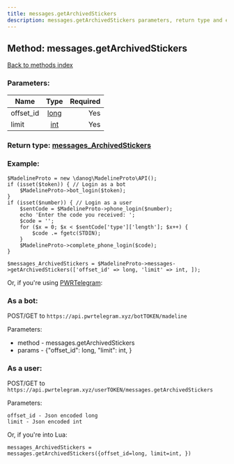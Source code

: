 ```yaml
---
title: messages.getArchivedStickers
description: messages.getArchivedStickers parameters, return type and example
---
```

## Method: messages.getArchivedStickers  
[Back to methods index](index.md)


### Parameters:

| Name     |    Type       | Required |
|----------|:-------------:|---------:|
|offset\_id|[long](../types/long.md) | Yes|
|limit|[int](../types/int.md) | Yes|


### Return type: [messages\_ArchivedStickers](../types/messages_ArchivedStickers.md)

### Example:


```
$MadelineProto = new \danog\MadelineProto\API();
if (isset($token)) { // Login as a bot
    $MadelineProto->bot_login($token);
}
if (isset($number)) { // Login as a user
    $sentCode = $MadelineProto->phone_login($number);
    echo 'Enter the code you received: ';
    $code = '';
    for ($x = 0; $x < $sentCode['type']['length']; $x++) {
        $code .= fgetc(STDIN);
    }
    $MadelineProto->complete_phone_login($code);
}

$messages_ArchivedStickers = $MadelineProto->messages->getArchivedStickers(['offset_id' => long, 'limit' => int, ]);
```

Or, if you're using [PWRTelegram](https://pwrtelegram.xyz):

### As a bot:

POST/GET to `https://api.pwrtelegram.xyz/botTOKEN/madeline`

Parameters:

* method - messages.getArchivedStickers
* params - {"offset_id": long, "limit": int, }



### As a user:

POST/GET to `https://api.pwrtelegram.xyz/userTOKEN/messages.getArchivedStickers`

Parameters:

```
offset_id - Json encoded long
limit - Json encoded int

```

Or, if you're into Lua:

```
messages_ArchivedStickers = messages.getArchivedStickers({offset_id=long, limit=int, })
```

